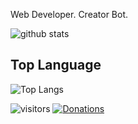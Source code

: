 Web Developer. Creator Bot.

![github stats](https://github-readme-stats.vercel.app/api?username=nizariyf&show_icons=true)

## Top Language

![Top Langs](https://github-readme-stats.vercel.app/api/top-langs/?username=nizariyf)


![visitors](https://visitor-badge.glitch.me/badge?page_id=nizariyf)
[![Donations](https://img.shields.io/badge/Donations-All-green)](https://trakteer.id/nizariyf)

